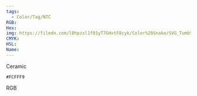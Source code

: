 ```yaml
---
tags:
  - Color/Tag/NTC
RGB:
Hex:
img: https://filedn.com/l0hpzxl1f01yT7GHxtF8cyk/Color%20Snake/SVG_Tumb%20Mass%20No%20Name/FCFFF9.svg
CMYK:
HSL:
Name:
---
```

Ceramic
```palette
#FCFFF9
```
RGB
